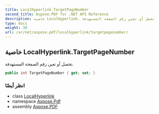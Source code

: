 ```yaml
---
title: LocalHyperlink.TargetPageNumber
second_title: Aspose.PDF for .NET API Reference
description: خاصية LocalHyperlink. تحصل أو تعين رقم الصفحة المستهدفة
type: docs
weight: 30
url: /ar/net/aspose.pdf/localhyperlink/targetpagenumber/
---
```

## خاصية LocalHyperlink.TargetPageNumber

تحصل أو تعين رقم الصفحة المستهدفة.

```csharp
public int TargetPageNumber { get; set; }
```

### انظر أيضًا

* class [LocalHyperlink](../)
* namespace [Aspose.Pdf](../../../aspose.pdf/)
* assembly [Aspose.PDF](../../../)